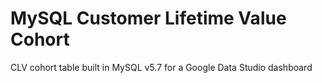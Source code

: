 # MySQL Customer Lifetime Value Cohort
CLV cohort table built in MySQL v5.7 for a Google Data Studio dashboard
